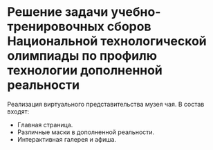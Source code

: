 # Решение задачи учебно-тренировочных сборов Национальной технологической олимпиады по профилю технологии дополненной реальности

Реализация виртуального представительства музея чая. В состав входят:
- Главная страница.
- Различные маски в дополненной реальности.
- Интерактивная галерея и афиша.
